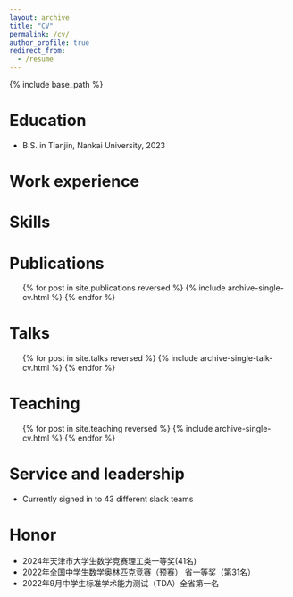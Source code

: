 ```yaml
---
layout: archive
title: "CV"
permalink: /cv/
author_profile: true
redirect_from:
  - /resume
---
```


{% include base_path %}

Education
======
* B.S. in Tianjin, Nankai University, 2023

Work experience
======

  
Skills
======

Publications
======
  <ul>{% for post in site.publications reversed %}
    {% include archive-single-cv.html %}
  {% endfor %}</ul>
  
Talks
======
  <ul>{% for post in site.talks reversed %}
    {% include archive-single-talk-cv.html  %}
  {% endfor %}</ul>
  
Teaching
======
  <ul>{% for post in site.teaching reversed %}
    {% include archive-single-cv.html %}
  {% endfor %}</ul>
  
Service and leadership
======
* Currently signed in to 43 different slack teams

Honor
======
* 2024年天津市大学生数学竞赛理工类一等奖(41名)
* 2022年全国中学生数学奥林匹克竞赛（预赛） 省一等奖（第31名）
* 2022年9月中学生标准学术能力测试（TDA）全省第一名
